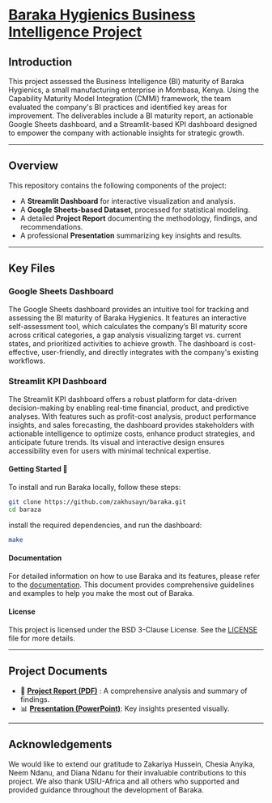 # [Baraka Hygienics Business Intelligence Project](#)

## Introduction  
This project assessed the Business Intelligence (BI) maturity of Baraka Hygienics, a small manufacturing enterprise in Mombasa, Kenya. Using the Capability Maturity Model Integration (CMMI) framework, the team evaluated the company's BI practices and identified key areas for improvement. The deliverables include a BI maturity report, an actionable Google Sheets dashboard, and a Streamlit-based KPI dashboard designed to empower the company with actionable insights for strategic growth.

---

## Overview

This repository contains the following components of the project:
- A **Streamlit Dashboard** for interactive visualization and analysis.
- A **Google Sheets-based Dataset**, processed for statistical modeling.
- A detailed **Project Report** documenting the methodology, findings, and recommendations.
- A professional **Presentation** summarizing key insights and results.

---  

## Key Files

### Google Sheets Dashboard  
The Google Sheets dashboard provides an intuitive tool for tracking and assessing the BI maturity of Baraka Hygienics. It features an interactive self-assessment tool, which calculates the company’s BI maturity score across critical categories, a gap analysis visualizing target vs. current states, and prioritized activities to achieve growth. The dashboard is cost-effective, user-friendly, and directly integrates with the company's existing workflows.

### Streamlit KPI Dashboard  
The Streamlit KPI dashboard offers a robust platform for data-driven decision-making by enabling real-time financial, product, and predictive analyses. With features such as profit-cost analysis, product performance insights, and sales forecasting, the dashboard provides stakeholders with actionable intelligence to optimize costs, enhance product strategies, and anticipate future trends. Its visual and interactive design ensures accessibility even for users with minimal technical expertise.

#### Getting Started 🚀

To install and run Baraka locally, follow these steps:

```sh
git clone https://github.com/zakhusayn/baraka.git
cd baraza
```
install the required dependencies, and run the dashboard:
```bash
make
```

#### Documentation
For detailed information on how to use Baraka and its features, please refer to the [documentation](docs). This document provides comprehensive guidelines and examples to help you make the most out of Baraka.

#### License
This project is licensed under the BSD 3-Clause License. See the [LICENSE](LICENSE) file for more details.

---

## Project Documents
- 📄 **[Project Report (PDF)](https://drive.google.com/file/d/1XQznQPfsV8UG0-uMFzl6iuvd6ZkFDusx/view?usp=sharing)** : A comprehensive analysis and summary of findings.
- 📊 **[Presentation (PowerPoint)](https://www.canva.com/design/DAGKO3l7G5g/9rXwhebyvfadTvu9FQRyLQ/view?utm_content=DAGKO3l7G5g&utm_campaign=designshare&utm_medium=link&utm_source=editor)**: Key insights presented visually.

---

## Acknowledgements
 We would like to extend our gratitude to Zakariya Hussein, Chesia Anyika, Neem Ndanu, and Diana Ndanu for their invaluable contributions to this project. We also thank USIU-Africa and all others who supported and provided guidance throughout the development of Baraka.



